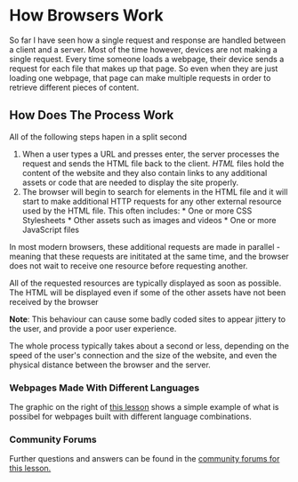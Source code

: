 # How Browsers Work

So far I have seen how a single request and response are handled between a client and a server.  Most of the time however, devices are not making a single request.  Every time someone loads a webpage, their device sends a request for each file that makes up that page.  So even when they are just loading one webpage, that page can make multiple requests in order to retrieve different pieces of content.  

## How Does The Process Work

All of the following steps hapen in a split second

1. When a user types a URL and presses enter, the server processes the request and sends the HTML file back to the client.  *HTML* files hold the content of the website and they also contain links to any additional assets or code that are needed to display the site properly.
2. The browser will begin to search for elements in the HTML file and it will start to make additional HTTP requests for any other external resource used by the HTML file.  This often includes:
		* One or more CSS Stylesheets
		* Other assets such as images and videos
		* One or more JavaScript files

In most modern browsers, these additional requests are made in parallel - meaning that these requests are inititated at the same time, and the browser does not wait to receive one resource before requesting another. 

All of the requested resources are typically displayed as soon as possible.  The HTML will be displayed even if some of the other assets have not been received by the browser

**Note**: This behaviour can cause some badly coded sites to appear jittery to the user, and provide a poor user experience. 

The whole process typically takes about a second or less, depending on the speed of the user's connection and the size of the website, and even the physical distance between the browser and the server. 

### Webpages Made With Different Languages

The graphic on the right of [this lesson](https://www.codecademy.com/paths/front-end-engineer-career-path/tracks/fecp-22-overview-of-web-development/modules/wdcp-22-the-internet-and-web-development/lessons/what-is-the-internet/exercises/how-browsers-work) shows a simple example of what is possibel for webpages built with different language combinations.  

### Community Forums

Further questions and answers can be found in the [community forums for this lesson.](https://discuss.codecademy.com/t/faq-overview-of-the-internet-how-do-browsers-work/372074)